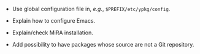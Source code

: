 - Use global configuration file in, *e.g.*, `$PREFIX/etc/ypkg/config`.

- Explain how to configure Emacs.

- Explain/check MiRA installation.

- Add possibility to have packages whose source are not a Git repository.
